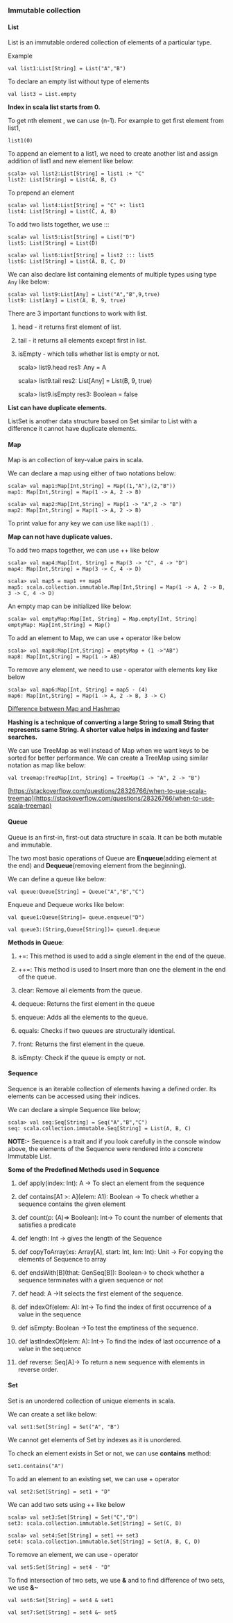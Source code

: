 ### Immutable collection

#### List
List is an immutable ordered collection of elements of a particular type.

Example 

`val list1:List[String] = List("A","B")`

To declare an empty list without type of elements

`val list3 = List.empty`

**Index in scala list starts from 0.**

To get nth element , we can use <listname>(n-1). For example to get first element from list1,

`list1(0)`

To append an element to a list1, we need to create another list and assign addition of list1 and new element
like below:

    scala> val list2:List[String] = list1 :+ "C"
    list2: List[String] = List(A, B, C)

To prepend an element

    scala> val list4:List[String] = "C" +: list1
    list4: List[String] = List(C, A, B)


To add two lists together, we use :::

    scala> val list5:List[String] = List("D")
    list5: List[String] = List(D)
    
    scala> val list6:List[String] = list2 ::: list5
    list6: List[String] = List(A, B, C, D)
    
We can also declare list containing elements of multiple types using type `Any` like below:

    scala> val list9:List[Any] = List("A","B",9,true)
    list9: List[Any] = List(A, B, 9, true)
    
There are 3 important functions to work with list.
1. head - it returns first element of list.
2. tail - it returns all elements except first in list.
3. isEmpty - which tells whether list is empty or not.


    scala> list9.head
    res1: Any = A
    
    scala> list9.tail
    res2: List[Any] = List(B, 9, true)
    
    scala> list9.isEmpty
    res3: Boolean = false

**List can have duplicate elements.**

ListSet is another data structure based on Set similar to List with a difference it cannot have duplicate elements.

#### Map

Map is an collection of key-value pairs in scala. 

We can declare a map using either of two notations below:

    scala> val map1:Map[Int,String] = Map((1,"A"),(2,"B"))
    map1: Map[Int,String] = Map(1 -> A, 2 -> B)

    scala> val map2:Map[Int,String] = Map(1 -> "A",2 -> "B")
    map2: Map[Int,String] = Map(1 -> A, 2 -> B)
    
To print value for any key we can use like `map1(1)` .

**Map can not have duplicate values.**

To add two maps together, we can use ++ like below

    scala> val map4:Map[Int, String] = Map(3 -> "C", 4 -> "D")
    map4: Map[Int,String] = Map(3 -> C, 4 -> D)
    
    scala> val map5 = map1 ++ map4
    map5: scala.collection.immutable.Map[Int,String] = Map(1 -> A, 2 -> B, 3 -> C, 4 -> D)
    
An empty map can be initialized like below:

    scala> val emptyMap:Map[Int, String] = Map.empty[Int, String]
    emptyMap: Map[Int,String] = Map()
    
To add an element to Map, we can use + operator like below

    scala> val map8:Map[Int,String] = emptyMap + (1 ->"AB")
    map8: Map[Int,String] = Map(1 -> AB)

    
To remove any element, we need to use - operator with elements key like below

    scala> val map6:Map[Int, String] = map5 - (4)
    map6: Map[Int,String] = Map(1 -> A, 2 -> B, 3 -> C)
    
[Difference between Map and Hashmap](https://stackoverflow.com/questions/31685236/scala-map-vs-hashmap)

**Hashing is a technique of converting a large String to small String that represents same String. A shorter value helps
 in indexing and faster searches.** 
 
We can use TreeMap as well instead of Map when we want keys to be sorted for better performance.
We can create a TreeMap using similar notation as map like below:

    val treemap:TreeMap[Int, String] = TreeMap(1 -> "A", 2 -> "B")

[https://stackoverflow.com/questions/28326766/when-to-use-scala-treemap](https://stackoverflow.com/questions/28326766/when-to-use-scala-treemap)

#### Queue

Queue is an first-in, first-out data structure in scala. It can be both mutable and immutable.

The two most basic operations of Queue are __Enqueue__(adding element at the end) and __Dequeue__(removing element from
the beginning).

We can define a queue like below:

`val queue:Queue[String] = Queue("A","B","C")`

Enqueue and Dequeue works like below:
 
`val queue1:Queue[String]= queue.enqueue("D")`

`val queue3:(String,Queue[String])= queue1.dequeue`

__Methods in Queue__:

1. +=: This method is used to add a single element in the end of the queue.

2. ++=: This method is used to Insert more than one the element in the end of the queue.

3. clear: Remove all elements from the queue.

4. dequeue: Returns the first element in the queue

5. enqueue: Adds all the elements to the queue.

6. equals: Checks if two queues are structurally identical.

7. front: Returns the first element in the queue.

8. isEmpty: Check if the queue is empty or not.

#### Sequence

Sequence is an iterable collection of elements having a defined order. Its elements can be accessed using 
their indices.

We can declare a simple Sequence like below;

    scala> val seq:Seq[String] = Seq("A","B","C")
    seq: scala.collection.immutable.Seq[String] = List(A, B, C)

__NOTE:-__ Sequence is a trait and if you look carefully in the console window above, the elements of the
 Sequence were rendered into a concrete Immutable List.
 
__Some of the Predefined Methods used in Sequence__

1. def apply(index: Int): A -> To slect an element from the sequence

2. def contains[A1 >: A](elem: A1): Boolean -> To check whether a sequence contains the given element

3. def count(p: (A)=> Boolean): Int-> To count the number of elements that satisfies a predicate

4. def length: Int -> gives the length of the Sequence

5. def copyToArray(xs: Array[A], start: Int, len: Int): Unit -> For copying the elements of Sequence to array

6. def endsWith[B](that: GenSeq[B]): Boolean-> to check whether a sequence terminates with a given sequence or not

7. def head: A ->It selects the first element of the sequence.

8. def indexOf(elem: A): Int-> To find the index of first occurrence of a value in the sequence

9. def isEmpty: Boolean ->To test the emptiness of the sequence.

10. def lastIndexOf(elem: A): Int-> To find the index of last occurrence of a value in the sequence

11. def reverse: Seq[A]-> To return a new sequence with elements in reverse order.
 
#### Set

Set is an unordered collection of unique elements in scala.

We can create a set like below:

`val set1:Set[String] = Set("A", "B")`

We cannot get elements of Set by indexes as it is unordered.

To check an element exists in Set or not, we can use __contains__ method:

`set1.contains("A")`

To add an element to an existing set, we can use + operator

`val set2:Set[String] = set1 + "D"`

We can add two sets using ++ like below

    scala> val set3:Set[String] = Set("C","D")
    set3: scala.collection.immutable.Set[String] = Set(C, D)
    
    scala> val set4:Set[String] = set1 ++ set3
    set4: scala.collection.immutable.Set[String] = Set(A, B, C, D)
    
To remove an element, we can use - operator

`val set5:Set[String] = set4 - "D"`

To find intersection of two sets, we use __&__ and to find difference of two sets, we use __&~__

`val set6:Set[String] = set4 & set1`

`val set7:Set[String] = set4 &~ set5`













